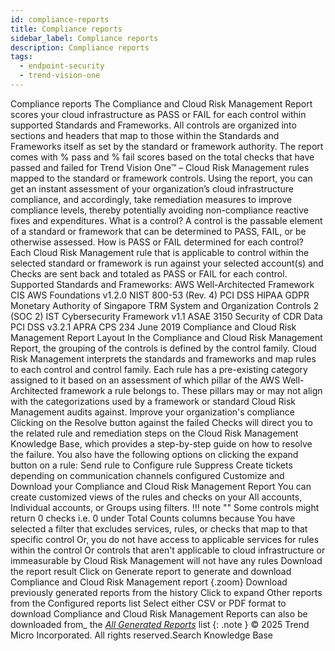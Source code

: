 ```yaml
---
id: compliance-reports
title: Compliance reports
sidebar_label: Compliance reports
description: Compliance reports
tags:
  - endpoint-security
  - trend-vision-one
---
```


 Compliance reports The Compliance and Cloud Risk Management Report scores your cloud infrastructure as PASS or FAIL for each control within supported Standards and Frameworks. All controls are organized into sections and headers that map to those within the Standards and Frameworks itself as set by the standard or framework authority. The report comes with % pass and % fail scores based on the total checks that have passed and failed for Trend Vision One™ – Cloud Risk Management rules mapped to the standard or framework controls. Using the report, you can get an instant assessment of your organization’s cloud infrastructure compliance, and accordingly, take remediation measures to improve compliance levels, thereby potentially avoiding non-compliance reactive fixes and expenditures. What is a control? A control is the passable element of a standard or framework that can be determined to PASS, FAIL, or be otherwise assessed. How is PASS or FAIL determined for each control? Each Cloud Risk Management rule that is applicable to control within the selected standard or framework is run against your selected account(s) and Checks are sent back and totaled as PASS or FAIL for each control. Supported Standards and Frameworks: AWS Well-Architected Framework CIS AWS Foundations v1.2.0 NIST 800-53 (Rev. 4) PCI DSS HIPAA GDPR Monetary Authority of Singapore TRM System and Organization Controls 2 (SOC 2) IST Cybersecurity Framework v1.1 ASAE 3150 Security of CDR Data PCI DSS v3.2.1 APRA CPS 234 June 2019 Compliance and Cloud Risk Management Report Layout In the Compliance and Cloud Risk Management Report, the grouping of the controls is defined by the control family. Cloud Risk Management interprets the standards and frameworks and map rules to each control and control family. Each rule has a pre-existing category assigned to it based on an assessment of which pillar of the AWS Well-Architected framework a rule belongs to. These pillars may or may not align with the categorizations used by a framework or standard Cloud Risk Management audits against. Improve your organization's compliance Clicking on the Resolve button against the failed Checks will direct you to the related rule and remediation steps on the Cloud Risk Management Knowledge Base, which provides a step-by-step guide on how to resolve the failure. You also have the following options on clicking the expand button on a rule: Send rule to Configure rule Suppress Create tickets depending on communication channels configured Customize and Download your Compliance and Cloud Risk Management Report You can create customized views of the rules and checks on your All accounts, Individual accounts, or Groups using filters. !!! note "" Some controls might return 0 checks i.e. 0 under Total Counts columns because You have selected a filter that excludes services, rules, or checks that map to that specific control Or, you do not have access to applicable services for rules within the control Or controls that aren't applicable to cloud infrastructure or immeasurable by Cloud Risk Management will not have any rules Download the report result Click on Generate report to generate and download Compliance and Cloud Risk Management report {.zoom} Download previously generated reports from the history Click to expand Other reports from the Configured reports list Select either CSV or PDF format to download Compliance and Cloud Risk Management Reports can also be downloaded from_ the [_All Generated Reports_](generate-download-report.xml#all-generated-reports) list {: .note } © 2025 Trend Micro Incorporated. All rights reserved.Search Knowledge Base